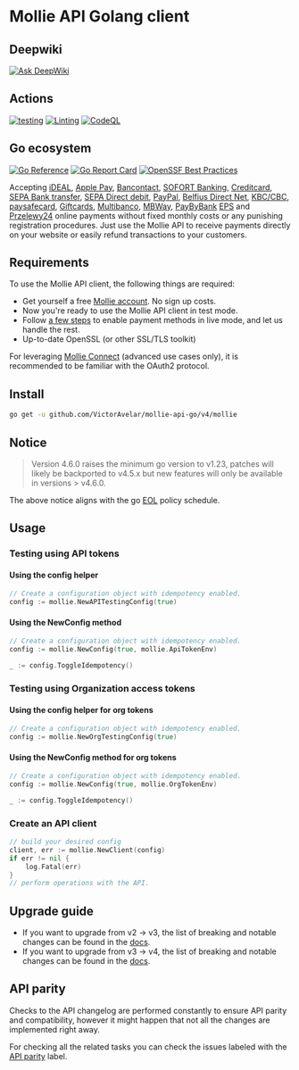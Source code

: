 # Mollie API Golang client

## Deepwiki

[![Ask DeepWiki](https://deepwiki.com/badge.svg)](https://deepwiki.com/VictorAvelar/mollie-api-go)

## Actions

[![testing](https://github.com/VictorAvelar/mollie-api-go/actions/workflows/tests.yml/badge.svg)](https://github.com/VictorAvelar/mollie-api-go/actions/workflows/tests.yml)
[![Linting](https://github.com/VictorAvelar/mollie-api-go/actions/workflows/linter.yml/badge.svg)](https://github.com/VictorAvelar/mollie-api-go/actions/workflows/linter.yml)
[![CodeQL](https://github.com/VictorAvelar/mollie-api-go/actions/workflows/codeql-analysis.yml/badge.svg)](https://github.com/VictorAvelar/mollie-api-go/actions/workflows/codeql-analysis.yml)

## Go ecosystem

[![Go Reference](https://pkg.go.dev/badge/github.com/VictorAvelar/mollie-api-go/v4/mollie.svg)](https://pkg.go.dev/github.com/VictorAvelar/mollie-api-go/v4/mollie)
[![Go Report Card](https://goreportcard.com/badge/github.com/VictorAvelar/mollie-api-go/v3)](https://goreportcard.com/report/github.com/VictorAvelar/mollie-api-go/v3)
[![OpenSSF Best Practices](https://bestpractices.coreinfrastructure.org/projects/3522/badge)](https://bestpractices.coreinfrastructure.org/projects/3522)

Accepting [iDEAL](https://www.mollie.com/payments/ideal/), [Apple Pay](https://www.mollie.com/payments/apple-pay), [Bancontact](https://www.mollie.com/payments/bancontact/), [SOFORT Banking](https://www.mollie.com/payments/sofort/), [Creditcard](https://www.mollie.com/payments/credit-card/), [SEPA Bank transfer](https://www.mollie.com/payments/bank-transfer/), [SEPA Direct debit](https://www.mollie.com/payments/direct-debit/), [PayPal](https://www.mollie.com/payments/paypal/), [Belfius Direct Net](https://www.mollie.com/payments/belfius/), [KBC/CBC](https://www.mollie.com/payments/kbc-cbc/), [paysafecard](https://www.mollie.com/payments/paysafecard/), [Giftcards](https://www.mollie.com/payments/gift-cards/), [Multibanco](https://www.mollie.com/payments/multibanco/), [MBWay](https://www.mollie.com/payments/mb-way/), [PayByBank](https://www.mollie.com/payments/pay-by-bank) [EPS](https://www.mollie.com/payments/eps/) and [Przelewy24](https://www.mollie.com/payments/przelewy24/) online payments without fixed monthly costs or any punishing registration procedures. Just use the Mollie API to receive payments directly on your website or easily refund transactions to your customers.

## Requirements

To use the Mollie API client, the following things are required:

- Get yourself a free [Mollie account](https://www.mollie.com/signup). No sign up costs.
- Now you're ready to use the Mollie API client in test mode.
- Follow [a few steps](https://www.mollie.com/dashboard/?modal=onboarding) to enable payment methods in live mode, and let us handle the rest.
- Up-to-date OpenSSL (or other SSL/TLS toolkit)

For leveraging [Mollie Connect](https://docs.mollie.com/oauth/overview) (advanced use cases only), it is recommended to be familiar with the OAuth2 protocol.

## Install

```sh
go get -u github.com/VictorAvelar/mollie-api-go/v4/mollie
```

## Notice

> Version 4.6.0 raises the minimum go version to v1.23, patches will likely be backported to v4.5.x but new features will only be available in versions > v4.6.0.

The above notice aligns with the go [EOL](https://endoflife.date/go) policy schedule.

## Usage

### Testing using API tokens

#### Using the config helper

```go
// Create a configuration object with idempotency enabled.
config := mollie.NewAPITestingConfig(true)
```

#### Using the NewConfig method

```go
// Create a configuration object with idempotency enabled.
config := mollie.NewConfig(true, mollie.ApiTokenEnv)

_ := config.ToggleIdempotency()
```

### Testing using Organization access tokens

#### Using the config helper for org tokens

```go
// Create a configuration object with idempotency enabled.
config := mollie.NewOrgTestingConfig(true)
```

#### Using the NewConfig method for org tokens

```go
// Create a configuration object with idempotency enabled.
config := mollie.NewConfig(true, mollie.OrgTokenEnv)

_ := config.ToggleIdempotency()
```

### Create an API client

```go
// build your desired config
client, err := mollie.NewClient(config)
if err != nil {
    log.Fatal(err)
}
// perform operations with the API.
```

## Upgrade guide

- If you want to upgrade from v2 -> v3, the list of breaking and notable changes can be found in the [docs](docs/v3-upgrade.md).
- If you want to upgrade from v3 -> v4, the list of breaking and notable changes can be found in the [docs](docs/v4-upgrade.md).

## API parity

Checks to the API changelog are performed constantly to ensure API parity and compatibility, however it might happen that not all the changes are implemented right away.

For checking all the related tasks you can check the issues labeled with the [API parity](https://github.com/VictorAvelar/mollie-api-go/labels/API%20parity) label.

